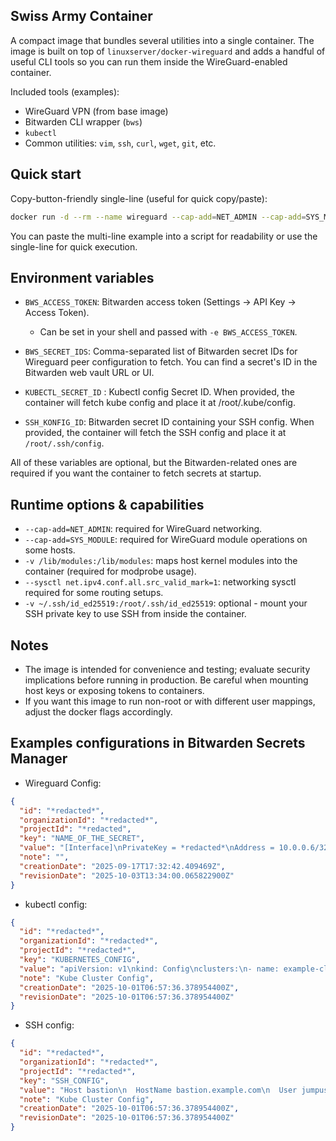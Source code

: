 ## Swiss Army Container

A compact image that bundles several utilities into a single container. The image is built on top of `linuxserver/docker-wireguard` and adds a handful of useful CLI tools so you can run them inside the WireGuard-enabled container.

Included tools (examples):

- WireGuard VPN (from base image)
- Bitwarden CLI wrapper (`bws`)
- `kubectl`
- Common utilities: `vim`, `ssh`, `curl`, `wget`, `git`, etc.

## Quick start

Copy-button-friendly single-line (useful for quick copy/paste):

```bash
docker run -d --rm --name wireguard --cap-add=NET_ADMIN --cap-add=SYS_MODULE -e BWS_ACCESS_TOKEN="" -e KUBECTL_SECRET_ID="" -e BWS_SECRET_IDS="" -e SSH_KONFIG_ID="" -v /lib/modules:/lib/modules --sysctl net.ipv4.conf.all.src_valid_mark=1 -v ~/.ssh/id_ed25519:/root/.ssh/id_ed25519 slickg/swiss-army-container && docker exec -it wireguard bash
```

You can paste the multi-line example into a script for readability or use the single-line for quick execution.

## Environment variables

- `BWS_ACCESS_TOKEN`: Bitwarden access token (Settings → API Key → Access Token).
  - Can be set in your shell and passed with `-e BWS_ACCESS_TOKEN`.

- `BWS_SECRET_IDS`: Comma-separated list of Bitwarden secret IDs for Wireguard peer configuration to fetch. You can find a secret's ID in the Bitwarden web vault URL or UI.

- `KUBECTL_SECRET_ID` : Kubectl config Secret ID. When provided, the container will fetch kube config and place it at /root/.kube/config.

- `SSH_KONFIG_ID`: Bitwarden secret ID containing your SSH config. When provided, the container will fetch the SSH config and place it at `/root/.ssh/config`.

All of these variables are optional, but the Bitwarden-related ones are required if you want the container to fetch secrets at startup.

## Runtime options & capabilities

- `--cap-add=NET_ADMIN`: required for WireGuard networking.
- `--cap-add=SYS_MODULE`: required for WireGuard module operations on some hosts.
- `-v /lib/modules:/lib/modules`: maps host kernel modules into the container (required for modprobe usage).
- `--sysctl net.ipv4.conf.all.src_valid_mark=1`: networking sysctl required for some routing setups.
- `-v ~/.ssh/id_ed25519:/root/.ssh/id_ed25519`: optional - mount your SSH private key to use SSH from inside the container.

## Notes

- The image is intended for convenience and testing; evaluate security implications before running in production. Be careful when mounting host keys or exposing tokens to containers.
- If you want this image to run non-root or with different user mappings, adjust the docker flags accordingly.


## Examples configurations in Bitwarden Secrets Manager
- Wireguard Config:
```json
{
  "id": "*redacted*",
  "organizationId": "*redacted*",
  "projectId": "*redacted",
  "key": "NAME_OF_THE_SECRET",
  "value": "[Interface]\nPrivateKey = *redacted*\nAddress = 10.0.0.6/32\nMTU = 1420\nDNS = 10.10.10.1\n \n[Peer]\nPublicKey = *redacted*\nAllowedIPs = 0.0.0.0/0\nEndpoint = ip.of.the.server:port\nPersistentKeepalive = 21",
  "note": "",
  "creationDate": "2025-09-17T17:32:42.409469Z",
  "revisionDate": "2025-10-03T13:34:00.065822900Z"
}
```

- kubectl config:
```json
{
  "id": "*redacted*",
  "organizationId": "*redacted*",
  "projectId": "*redacted*",
  "key": "KUBERNETES_CONFIG",
  "value": "apiVersion: v1\nkind: Config\nclusters:\n- name: example-cluster\n  cluster:\n    server: https://KUBE_API_SERVER:6443\n    # Either provide base64 CA data or mount a CA file and reference path\n    certificate-authority-data: REDACTED_BASE64_CA_DATA\ncontexts:\n- name: example-context\n  context:\n    cluster: example-cluster\n    user: example-user\ncurrent-context: example-context\nusers:\n- name: example-user\n  user:\n    # Prefer short-lived tokens or exec-based auth; bearer token shown as example\n    token: YOUR_BEARER_TOKEN\npreferences: {}",
  "note": "Kube Cluster Config",
  "creationDate": "2025-10-01T06:57:36.378954400Z",
  "revisionDate": "2025-10-01T06:57:36.378954400Z"
}
```

- SSH config:
```json
{
  "id": "*redacted*",
  "organizationId": "*redacted*",
  "projectId": "*redacted*",
  "key": "SSH_CONFIG",
  "value": "Host bastion\n  HostName bastion.example.com\n  User jumpuser\n  IdentityFile ~/.ssh/id_ed25519\n\nHost internal\n  HostName internal.example.local\n  User ubuntu\n  IdentityFile ~/.ssh/id_ed25519\n  ProxyJump bastion",
  "note": "Kube Cluster Config",
  "creationDate": "2025-10-01T06:57:36.378954400Z",
  "revisionDate": "2025-10-01T06:57:36.378954400Z"
}
```